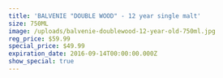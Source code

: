 ```yaml
---
title: 'BALVENIE "DOUBLE WOOD" - 12 year single malt'
size: 750ML
image: /uploads/balvenie-doublewood-12-year-old-750ml.jpg
reg_price: $59.99
special_price: $49.99
expiration_date: 2016-09-14T00:00:00.000Z
show_special: true
---
```



